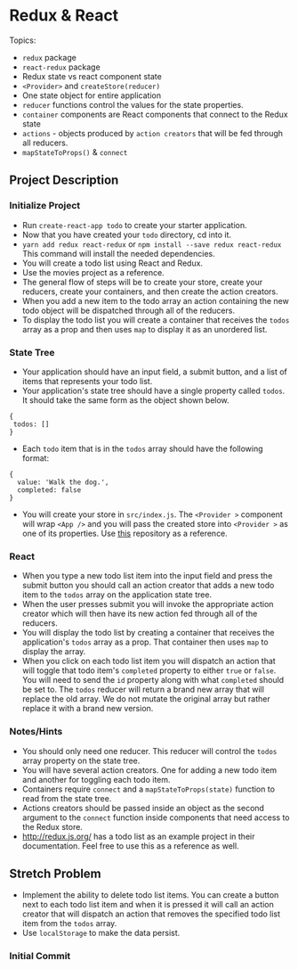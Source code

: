 # Redux & React

Topics:

* `redux` package
* `react-redux` package
* Redux state vs react component state
* `<Provider>` and `createStore(reducer)`
* One state object for entire application
* `reducer` functions control the values for the state properties.
* `container` components are React components that connect to the Redux state
* `actions` - objects produced by `action creators` that will be fed through all reducers.
* `mapStateToProps()` & `connect`

## Project Description

### Initialize Project

* Run `create-react-app todo` to create your starter application.
* Now that you have created your `todo` directory, cd into it.
* `yarn add redux react-redux` or `npm install --save redux react-redux` This command will install the needed dependencies.
* You will create a todo list using React and Redux.
* Use the movies project as a reference.
* The general flow of steps will be to create your store, create your reducers, create your containers, and then create the action creators.
* When you add a new item to the todo array an action containing the new todo object will be dispatched through all of the reducers.
* To display the todo list you will create a container that receives the `todos` array as a prop and then uses `map` to display it as an unordered list.

### State Tree

* Your application should have an input field, a submit button, and a list of items that represents your todo list.
* Your application's state tree should have a single property called `todos`. It should take the same form as the object shown below.


```
{
 todos: []
}
```

* Each `todo` item that is in the `todos` array should have the following format:


```
{
  value: 'Walk the dog.',
  completed: false
}
```

* You will create your store in `src/index.js`. The `<Provider >` component will wrap `<App />` and you will pass the created store into `<Provider >` as one of its properties. Use [this](https://github.com/SunJieMing/redux-example-movies) repository as a reference.

### React

* When you type a new todo list item into the input field and press the submit button you should call an action creator that adds a new todo item to the `todos` array on the application state tree.
* When the user presses submit you will invoke the appropriate action creator which will then have its new action fed through all of the reducers.
* You will display the todo list by creating a container that receives the application's `todos` array as a prop. That container then uses `map` to display the array.
* When you click on each todo list item you will dispatch an action that will toggle that todo item's `completed` property to either `true` or `false`. You will need to send the `id` property along with what `completed` should be set to. The `todos` reducer will return a brand new array that will replace the old array. We do not mutate the original array but rather replace it with a brand new version.

### Notes/Hints

* You should only need one reducer. This reducer will control the `todos` array property on the state tree.
* You will have several action creators. One for adding a new todo item and another for toggling each todo item.
* Containers require `connect` and a `mapStateToProps(state)` function to read from the state tree.
* Actions creators should be passed inside an object as the second argument to the `connect` function inside components that need access to the Redux store.
* http://redux.js.org/ has a todo list as an example project in their documentation. Feel free to use this as a reference as well.

## Stretch Problem

* Implement the ability to delete todo list items. You can create a button next to each todo list item and when it is pressed it will call an action creator that will dispatch an action that removes the specified todo list item from the `todos` array.
* Use `localStorage` to make the data persist.


### Initial Commit